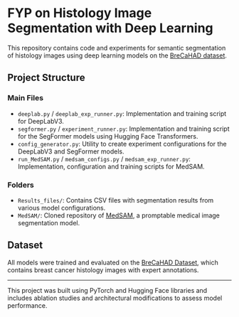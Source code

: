 # FYP on Histology Image Segmentation with Deep Learning

This repository contains code and experiments for semantic segmentation of histology images using deep learning models on the [BreCaHAD dataset](https://figshare.com/articles/dataset/BreCaHAD_A_Dataset_for_Breast_Cancer_Histopathological_Annotation_and_Diagnosis/7379186?file=13646363).

## Project Structure

### Main Files

- `deeplab.py` / `deeplab_exp_runner.py`: Implementation and training script for DeepLabV3.
- `segformer.py` / `experiment_runner.py`: Implementation and training script for the SegFormer models using Hugging Face Transformers.
- `config_generator.py`: Utility to create experiment configurations for the DeepLabV3 and SegFormer models.
- `run_MedSAM.py` / `medsam_configs.py` / `medsam_exp_runner.py`: Implementation, configuration and training scripts for MedSAM.

### Folders

- `Results_files/`: Contains CSV files with segmentation results from various model configurations.
- `MedSAM/`: Cloned repository of [MedSAM](https://github.com/bowang-lab/MedSAM), a promptable medical image segmentation model.

## Dataset

All models were trained and evaluated on the [BreCaHAD Dataset](https://figshare.com/articles/dataset/BreCaHAD_A_Dataset_for_Breast_Cancer_Histopathological_Annotation_and_Diagnosis/7379186?file=13646363), which contains breast cancer histology images with expert annotations.

---

This project was built using PyTorch and Hugging Face libraries and includes ablation studies and architectural modifications to assess model performance.
